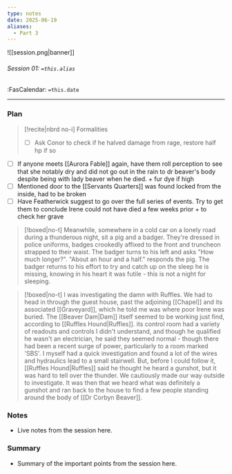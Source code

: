 ```yaml
---
type: notes
date: 2025-06-19
aliases:
  - Part 3
---
```


![[session.png|banner]]
###### Session 01: `=this.alias`
<span class="sub2">:FasCalendar: `=this.date`</span>
___

### Plan
> [!recite|nbrd no-i] Formalities
> - [ ] Ask Conor to check if he halved damage from rage, restore half hp if so

- [ ] If anyone meets [[Aurora Fable]] again, have them roll perception to see that she notably dry and did not go out in the rain to dr beaver's body despite being with lady beaver when he died. + fur dye if high
- [ ] Mentioned door to the [[Servants Quarters]] was found locked from the inside, had to be broken
- [ ] Have Featherwick suggest to go over the full series of events. Try to get them to conclude Irene could not have died a few weeks prior + to check her grave

> [!boxed|no-t]
> Meanwhile, somewhere in a cold car on a lonely road during a thunderous night, sit a pig and a badger. They're dressed in police uniforms, badges crookedly affixed to the front and truncheon strapped to their waist. The badger turns to his left and asks "How much longer?". "About an hour and a half." responds the pig. The badger returns to his effort to try and catch up on the sleep he is missing, knowing in his heart it was futile - this is not a night for sleeping.

> [!boxed|no-t]
> I was investigating the damn with Ruffles. We had to head in through the guest house, past the adjoining [[Chapel]] and its associated [[Graveyard]], which he told me was where poor Irene was buried. The [[Beaver Dam|Dam]] itself seemed to be working just find, according to [[Ruffles Hound|Ruffles]]. its control room had a variety of readouts and controls I didn't understand, and though he qualified he wasn't an electrician, he said they seemed normal - though there had been a recent surge of power, particularly to a room marked 'SBS'. I myself had a quick investigation and found a lot of the wires and hydraulics lead to a small stairwell. But, before I could follow it, [[Ruffles Hound|Ruffles]] said he thought he heard a gunshot, but it was hard to tell over the thunder. We cautiously made our way outside to investigate. It was then that we heard what was definitely a gunshot and ran back to the house to find a few people standing around the body of [[Dr Corbyn Beaver]].

### Notes
- Live notes from the session here.

### Summary
- Summary of the important points from the session here.


